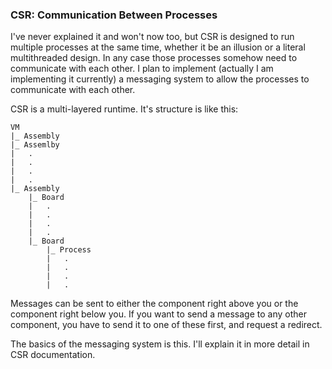 ### CSR: Communication Between Processes

I've never explained it and won't now too, but CSR is designed to run multiple
processes at the same time, whether it be an illusion or a literal multithreaded
design. In any case those processes somehow need to communicate with each other.
I plan to implement (actually I am implementing it currently) a messaging system 
to allow the processes to communicate with each other. 

CSR is a multi-layered runtime. It's structure is like this:

```
VM  
|_ Assembly  
|_ Assemlby  
|   .  
|   .  
|   .  
|   .  
|_ Assembly  
    |_ Board  
    |   .  
    |   .  
    |   .  
    |   .  
    |_ Board  
        |_ Process  
        |   .  
        |   .  
        |   .  
        |   .  
```

Messages can be sent to either the component right above you or the component right
below you. If you want to send a message to any other component, you have to send it
to one of these first, and request a redirect. 

The basics of the messaging system is this. I'll explain it in more detail in CSR
documentation.
